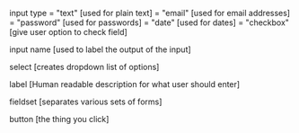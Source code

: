 input type = "text" [used for plain text]
           = "email" [used for email addresses]
           = "password" [used for passwords]
           = "date" [used for dates]
           =  "checkbox" [give user option to check field]

input name [used to label the output of the input]

select [creates dropdown list of options]

label [Human readable description for what user should enter]

fieldset [separates various sets of forms]

button [the thing you click]


